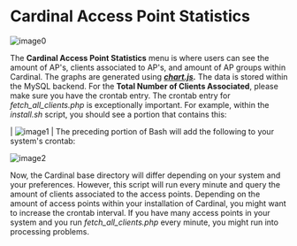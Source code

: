 Cardinal Access Point Statistics
================================

![image0](http://cardinal.mcclunetechnologies.net/wp-content/uploads/2017/09/img_59c87c446e1d0.png)

The **Cardinal Access Point Statistics** menu is where users can see the
amount of AP's, clients associated to AP's, and amount of AP groups
within Cardinal. The graphs are generated using
***[chart.js](http://www.chartjs.org/).*** The data is stored within the
MySQL backend. For the **Total Number of Clients Associated**, please
make sure you have the crontab entry. The crontab entry for
*fetch\_all\_clients.php* is exceptionally important. For example,
within the *install.sh* script, you should see a portion that contains
this:

|
![image1](http://cardinal.mcclunetechnologies.net/wp-content/uploads/2017/09/img_59c87c6dcbb5a.png)
| The preceding portion of Bash will add the following to your system's
crontab:

![image2](http://cardinal.mcclunetechnologies.net/wp-content/uploads/2017/09/img_59c87c845e1b3.png)

Now, the Cardinal base directory will differ depending on your system
and your preferences. However, this script will run every minute and
query the amount of clients associated to the access points. Depending
on the amount of access points within your installation of Cardinal, you
might want to increase the crontab interval. If you have many access
points in your system and you run *fetch\_all\_clients.php* every
minute, you might run into processing problems.

